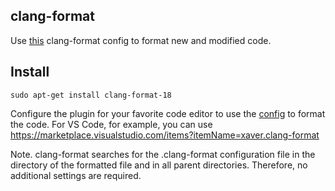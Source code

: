 ## clang-format

Use [this](.clang-format) clang-format config to format new and modified code.

## Install

```
sudo apt-get install clang-format-18
```

Configure the plugin for your favorite code editor to use the [config](.clang-format) to format the code. For VS Code, for example, you can use https://marketplace.visualstudio.com/items?itemName=xaver.clang-format

Note. clang-format searches for the .clang-format configuration file in the directory of the formatted file and in all parent directories. Therefore, no additional settings are required.